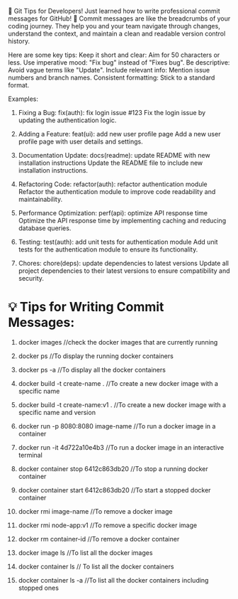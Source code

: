 🚀 Git Tips for Developers!
Just learned how to write professional commit messages for GitHub! 📝
Commit messages are like the breadcrumbs of your coding journey. They help you and your team navigate through changes, understand the context, and maintain a clean and readable version control history.

Here are some key tips:
Keep it short and clear: Aim for 50 characters or less.
Use imperative mood: "Fix bug" instead of "Fixes bug".
Be descriptive: Avoid vague terms like "Update".
Include relevant info: Mention issue numbers and branch names.
Consistent formatting: Stick to a standard format.

Examples:

1. Fixing a Bug:
   fix(auth): fix login issue #123
   Fix the login issue by updating the authentication logic.

2. Adding a Feature:
   feat(ui): add new user profile page
   Add a new user profile page with user details and settings.

3. Documentation Update:
   docs(readme): update README with new installation instructions
   Update the README file to include new installation instructions.

4. Refactoring Code:
   refactor(auth): refactor authentication module
   Refactor the authentication module to improve code readability and maintainability.

5. Performance Optimization:
   perf(api): optimize API response time
   Optimize the API response time by implementing caching and reducing database queries.

6. Testing:
   test(auth): add unit tests for authentication module
   Add unit tests for the authentication module to ensure its functionality.

7. Chores:
   chore(deps): update dependencies to latest versions
   Update all project dependencies to their latest versions to ensure compatibility and security.

# 💡 Tips for Writing Commit Messages:

1. docker images //check the docker images that are currently running

2. docker ps //To display the running docker containers

3. docker ps -a //To display all the docker containers

4. docker build -t create-name . //To create a new docker image with a specific name

5. docker build -t create-name:v1 . //To create a new docker image with a specific name and version

6. docker run -p 8080:8080 image-name //To run a docker image in a container

7. docker run -it 4d722a10e4b3 //To run a docker image in an interactive terminal

8. docker container stop 6412c863db20 //To stop a running docker container

9. docker container start 6412c863db20 //To start a stopped docker container

10. docker rmi image-name //To remove a docker image

11. docker rmi node-app:v1 //To remove a specific docker image

12. docker rm container-id //To remove a docker container

13. docker image ls //To list all the docker images

14. docker container ls // To list all the docker containers

15. docker container ls -a //To list all the docker containers including stopped ones
